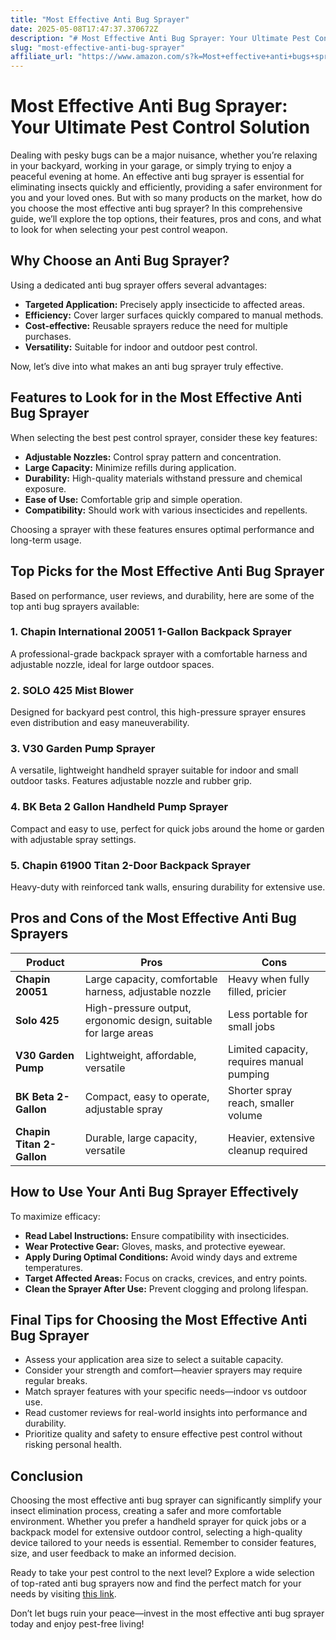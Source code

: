 ```yaml
---
title: "Most Effective Anti Bug Sprayer"
date: 2025-05-08T17:47:37.370672Z
description: "# Most Effective Anti Bug Sprayer: Your Ultimate Pest Control Solution..."
slug: "most-effective-anti-bug-sprayer"
affiliate_url: "https://www.amazon.com/s?k=Most+effective+anti+bugs+sprayer&crid=2YIY0F1O74VMF&sprefix=most+effective+anti+bugs+sprayer%2Caps%2C518&linkCode=ll2&tag=alrimweb-20&linkId=5d7278d64db0fff1577a9a54be873068&language=en_US&ref_=as_li_ss_tl"
---
```

# Most Effective Anti Bug Sprayer: Your Ultimate Pest Control Solution

Dealing with pesky bugs can be a major nuisance, whether you’re relaxing in your backyard, working in your garage, or simply trying to enjoy a peaceful evening at home. An effective anti bug sprayer is essential for eliminating insects quickly and efficiently, providing a safer environment for you and your loved ones. But with so many products on the market, how do you choose the most effective anti bug sprayer? In this comprehensive guide, we’ll explore the top options, their features, pros and cons, and what to look for when selecting your pest control weapon.

## Why Choose an Anti Bug Sprayer?

Using a dedicated anti bug sprayer offers several advantages:
- **Targeted Application:** Precisely apply insecticide to affected areas.
- **Efficiency:** Cover larger surfaces quickly compared to manual methods.
- **Cost-effective:** Reusable sprayers reduce the need for multiple purchases.
- **Versatility:** Suitable for indoor and outdoor pest control.

Now, let’s dive into what makes an anti bug sprayer truly effective.

## Features to Look for in the Most Effective Anti Bug Sprayer

When selecting the best pest control sprayer, consider these key features:
- **Adjustable Nozzles:** Control spray pattern and concentration.
- **Large Capacity:** Minimize refills during application.
- **Durability:** High-quality materials withstand pressure and chemical exposure.
- **Ease of Use:** Comfortable grip and simple operation.
- **Compatibility:** Should work with various insecticides and repellents.

Choosing a sprayer with these features ensures optimal performance and long-term usage.

## Top Picks for the Most Effective Anti Bug Sprayer

Based on performance, user reviews, and durability, here are some of the top anti bug sprayers available:

### 1. Chapin International 20051 1-Gallon Backpack Sprayer
A professional-grade backpack sprayer with a comfortable harness and adjustable nozzle, ideal for large outdoor spaces.

### 2. SOLO 425 Mist Blower
Designed for backyard pest control, this high-pressure sprayer ensures even distribution and easy maneuverability.

### 3. V30 Garden Pump Sprayer
A versatile, lightweight handheld sprayer suitable for indoor and small outdoor tasks. Features adjustable nozzle and rubber grip.

### 4. BK Beta 2 Gallon Handheld Pump Sprayer
Compact and easy to use, perfect for quick jobs around the home or garden with adjustable spray settings.

### 5. Chapin 61900 Titan 2-Door Backpack Sprayer
Heavy-duty with reinforced tank walls, ensuring durability for extensive use.

## Pros and Cons of the Most Effective Anti Bug Sprayers

| **Product** | **Pros** | **Cons** |
|--------------|-----------|----------|
| **Chapin 20051** | Large capacity, comfortable harness, adjustable nozzle | Heavy when fully filled, pricier | 
| **Solo 425** | High-pressure output, ergonomic design, suitable for large areas | Less portable for small jobs | 
| **V30 Garden Pump** | Lightweight, affordable, versatile | Limited capacity, requires manual pumping | 
| **BK Beta 2-Gallon** | Compact, easy to operate, adjustable spray | Shorter spray reach, smaller volume | 
| **Chapin Titan 2-Gallon** | Durable, large capacity, versatile | Heavier, extensive cleanup required | 

## How to Use Your Anti Bug Sprayer Effectively

To maximize efficacy:
- **Read Label Instructions:** Ensure compatibility with insecticides.
- **Wear Protective Gear:** Gloves, masks, and protective eyewear.
- **Apply During Optimal Conditions:** Avoid windy days and extreme temperatures.
- **Target Affected Areas:** Focus on cracks, crevices, and entry points.
- **Clean the Sprayer After Use:** Prevent clogging and prolong lifespan.

## Final Tips for Choosing the Most Effective Anti Bug Sprayer

- Assess your application area size to select a suitable capacity.
- Consider your strength and comfort—heavier sprayers may require regular breaks.
- Match sprayer features with your specific needs—indoor vs outdoor use.
- Read customer reviews for real-world insights into performance and durability.
- Prioritize quality and safety to ensure effective pest control without risking personal health.

## Conclusion

Choosing the most effective anti bug sprayer can significantly simplify your insect elimination process, creating a safer and more comfortable environment. Whether you prefer a handheld sprayer for quick jobs or a backpack model for extensive outdoor control, selecting a high-quality device tailored to your needs is essential. Remember to consider features, size, and user feedback to make an informed decision.

Ready to take your pest control to the next level? Explore a wide selection of top-rated anti bug sprayers now and find the perfect match for your needs by visiting [this link](https://www.amazon.com/s?k=Most+effective+anti+bugs+sprayer&crid=2YIY0F1O74VMF&sprefix=most+effective+anti+bugs+sprayer%2Caps%2C518&linkCode=ll2&tag=alrimweb-20&linkId=5d7278d64db0fff1577a9a54be873068&language=en_US&ref_=as_li_ss_tl).

Don’t let bugs ruin your peace—invest in the most effective anti bug sprayer today and enjoy pest-free living!